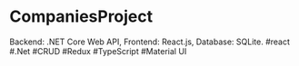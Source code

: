 # CompaniesProject
Backend: .NET Core Web API, Frontend: React.js, Database: SQLite.
 #react #.Net #CRUD #Redux #TypeScript #Material UI
